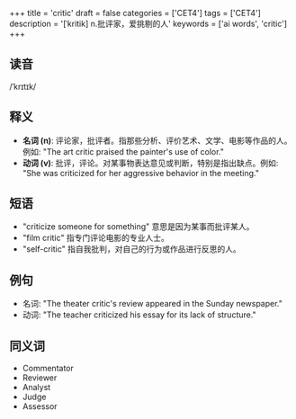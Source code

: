 +++
title = 'critic'
draft = false
categories = ['CET4']
tags = ['CET4']
description = '[ˈkritik] n.批评家，爱挑剔的人'
keywords = ['ai words', 'critic']
+++

## 读音
/ˈkrɪtɪk/

## 释义
- **名词 (n)**: 评论家，批评者。指那些分析、评价艺术、文学、电影等作品的人。例如: "The art critic praised the painter's use of color."
- **动词 (v)**: 批评，评论。对某事物表达意见或判断，特别是指出缺点。例如: "She was criticized for her aggressive behavior in the meeting."

## 短语
- "criticize someone for something" 意思是因为某事而批评某人。
- "film critic" 指专门评论电影的专业人士。
- "self-critic" 指自我批判，对自己的行为或作品进行反思的人。

## 例句
- 名词: "The theater critic's review appeared in the Sunday newspaper."
- 动词: "The teacher criticized his essay for its lack of structure."

## 同义词
- Commentator
- Reviewer
- Analyst
- Judge
- Assessor
